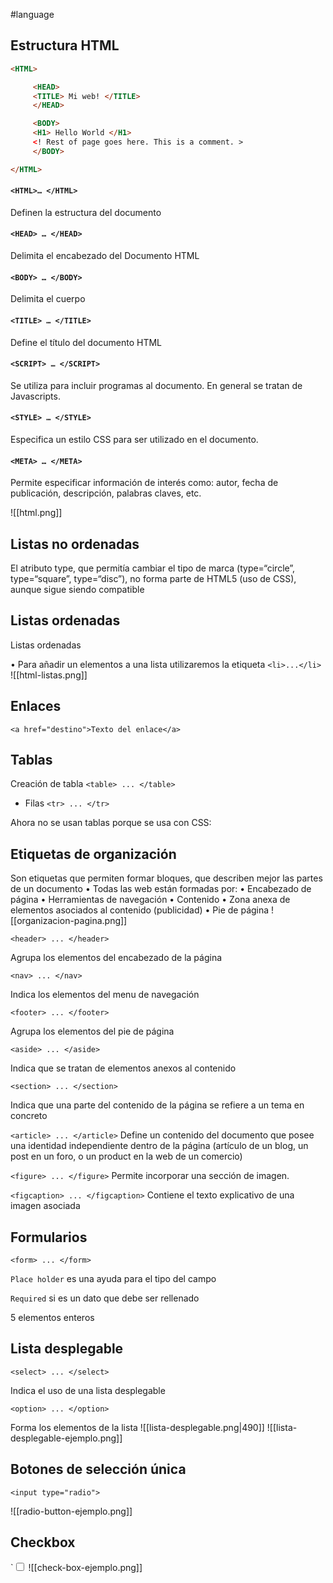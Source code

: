 #language 
## Estructura HTML

```html
<HTML>

	 <HEAD>
	 <TITLE> Mi web! </TITLE>
	 </HEAD>

	 <BODY>
	 <H1> Hello World </H1>
	 <! Rest of page goes here. This is a comment. >
	 </BODY>

</HTML>
```

#### `<HTML>… </HTML>`

Definen la estructura del documento



#### `<HEAD> … </HEAD>`

Delimita el encabezado del Documento HTML

#### `<BODY> … </BODY>`

Delimita el cuerpo

#### `<TITLE> … </TITLE>`

Define el título del documento HTML

#### `<SCRIPT> … </SCRIPT>`

Se utiliza para incluir programas al documento. En general se tratan de Javascripts.

#### `<STYLE> … </STYLE>`

Especifica un estilo CSS para ser utilizado en el documento.

#### `<META> … </META>`

Permite especificar información de interés como: autor, fecha de publicación, descripción, palabras claves, etc.

![[html.png]]

## Listas no ordenadas

El atributo type, que permitía cambiar el tipo de marca (type=“circle”, type=“square”, type=“disc”), no forma parte de HTML5 (uso de CSS), aunque sigue siendo compatible

## Listas ordenadas

Listas ordenadas

• Para añadir un elementos a una lista utilizaremos la etiqueta `<li>...</li>`
![[html-listas.png]]


## Enlaces

`<a href="destino">Texto del enlace</a>`

## Tablas

Creación de tabla `<table> ... </table>`

-   Filas `<tr> ... </tr>`
    
    

Ahora no se usan tablas porque se usa con CSS:

## Etiquetas de organización

Son etiquetas que permiten formar bloques, que describen mejor las partes de un documento • Todas las web están formadas por: • Encabezado de página • Herramientas de navegación • Contenido • Zona anexa de elementos asociados al contenido (publicidad) • Pie de página
![[organizacion-pagina.png]]


`<header> ... </header>`

Agrupa los elementos del encabezado de la página

`<nav> ... </nav>`

Indica los elementos del menu de navegación

`<footer> ... </footer>`

Agrupa los elementos del pie de página

`<aside> ... </aside>`

Indica que se tratan de elementos anexos al contenido

`<section> ... </section>`

Indica que una parte del contenido de la página se refiere a un tema en concreto

`<article> ... </article>` Define un contenido del documento que posee una identidad independiente dentro de la página (artículo de un blog, un post en un foro, o un product en la web de un comercio)

`<figure> ... </figure>` Permite incorporar una sección de imagen.

`<figcaption> ... </figcaption>` Contiene el texto explicativo de una imagen asociada

## Formularios

`<form> ... </form>`

`Place holder` es una ayuda para el tipo del campo

`Required` si es un dato que debe ser rellenado

5 elementos enteros

## Lista desplegable

`<select> ... </select>`

Indica el uso de una lista desplegable

`<option> ... </option>`

Forma los elementos de la lista
![[lista-desplegable.png|490]]
![[lista-desplegable-ejemplo.png]]

## Botones de selección única

`<input type="radio">`

![[radio-button-ejemplo.png]]


## Checkbox

`<input type="checkbox">
![[check-box-ejemplo.png]]